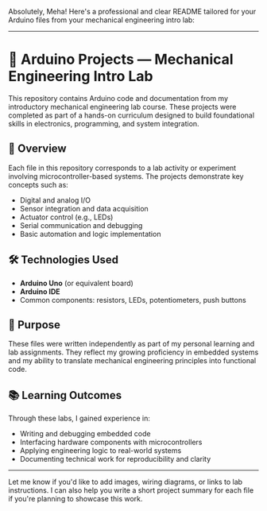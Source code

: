 Absolutely, Meha! Here's a professional and clear README tailored for your Arduino files from your mechanical engineering intro lab:

---

# 🔧 Arduino Projects — Mechanical Engineering Intro Lab

This repository contains Arduino code and documentation from my introductory mechanical engineering lab course. These projects were completed as part of a hands-on curriculum designed to build foundational skills in electronics, programming, and system integration.

## 📘 Overview

Each file in this repository corresponds to a lab activity or experiment involving microcontroller-based systems. The projects demonstrate key concepts such as:

- Digital and analog I/O
- Sensor integration and data acquisition
- Actuator control (e.g., LEDs)
- Serial communication and debugging
- Basic automation and logic implementation

## 🛠 Technologies Used

- **Arduino Uno** (or equivalent board)
- **Arduino IDE**
- Common components: resistors, LEDs, potentiometers, push buttons

## 🎯 Purpose

These files were written independently as part of my personal learning and lab assignments. They reflect my growing proficiency in embedded systems and my ability to translate mechanical engineering principles into functional code.

## 📚 Learning Outcomes

Through these labs, I gained experience in:

- Writing and debugging embedded code
- Interfacing hardware components with microcontrollers
- Applying engineering logic to real-world systems
- Documenting technical work for reproducibility and clarity

---

Let me know if you'd like to add images, wiring diagrams, or links to lab instructions. I can also help you write a short project summary for each file if you're planning to showcase this work.
